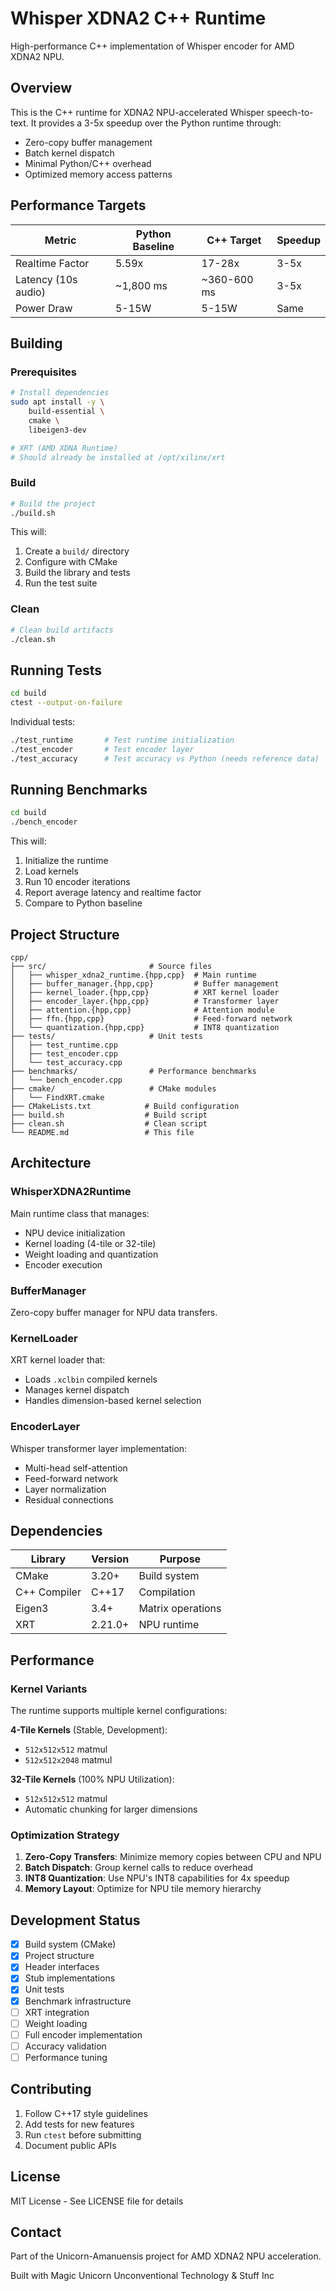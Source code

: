 # Whisper XDNA2 C++ Runtime

High-performance C++ implementation of Whisper encoder for AMD XDNA2 NPU.

## Overview

This is the C++ runtime for XDNA2 NPU-accelerated Whisper speech-to-text. It provides a 3-5x speedup over the Python runtime through:

- Zero-copy buffer management
- Batch kernel dispatch
- Minimal Python/C++ overhead
- Optimized memory access patterns

## Performance Targets

| Metric | Python Baseline | C++ Target | Speedup |
|--------|----------------|------------|---------|
| Realtime Factor | 5.59x | 17-28x | 3-5x |
| Latency (10s audio) | ~1,800 ms | ~360-600 ms | 3-5x |
| Power Draw | 5-15W | 5-15W | Same |

## Building

### Prerequisites

```bash
# Install dependencies
sudo apt install -y \
    build-essential \
    cmake \
    libeigen3-dev

# XRT (AMD XDNA Runtime)
# Should already be installed at /opt/xilinx/xrt
```

### Build

```bash
# Build the project
./build.sh
```

This will:
1. Create a `build/` directory
2. Configure with CMake
3. Build the library and tests
4. Run the test suite

### Clean

```bash
# Clean build artifacts
./clean.sh
```

## Running Tests

```bash
cd build
ctest --output-on-failure
```

Individual tests:
```bash
./test_runtime       # Test runtime initialization
./test_encoder       # Test encoder layer
./test_accuracy      # Test accuracy vs Python (needs reference data)
```

## Running Benchmarks

```bash
cd build
./bench_encoder
```

This will:
1. Initialize the runtime
2. Load kernels
3. Run 10 encoder iterations
4. Report average latency and realtime factor
5. Compare to Python baseline

## Project Structure

```
cpp/
├── src/                       # Source files
│   ├── whisper_xdna2_runtime.{hpp,cpp}  # Main runtime
│   ├── buffer_manager.{hpp,cpp}         # Buffer management
│   ├── kernel_loader.{hpp,cpp}          # XRT kernel loader
│   ├── encoder_layer.{hpp,cpp}          # Transformer layer
│   ├── attention.{hpp,cpp}              # Attention module
│   ├── ffn.{hpp,cpp}                    # Feed-forward network
│   └── quantization.{hpp,cpp}           # INT8 quantization
├── tests/                     # Unit tests
│   ├── test_runtime.cpp
│   ├── test_encoder.cpp
│   └── test_accuracy.cpp
├── benchmarks/                # Performance benchmarks
│   └── bench_encoder.cpp
├── cmake/                     # CMake modules
│   └── FindXRT.cmake
├── CMakeLists.txt            # Build configuration
├── build.sh                  # Build script
├── clean.sh                  # Clean script
└── README.md                 # This file
```

## Architecture

### WhisperXDNA2Runtime

Main runtime class that manages:
- NPU device initialization
- Kernel loading (4-tile or 32-tile)
- Weight loading and quantization
- Encoder execution

### BufferManager

Zero-copy buffer manager for NPU data transfers.

### KernelLoader

XRT kernel loader that:
- Loads `.xclbin` compiled kernels
- Manages kernel dispatch
- Handles dimension-based kernel selection

### EncoderLayer

Whisper transformer layer implementation:
- Multi-head self-attention
- Feed-forward network
- Layer normalization
- Residual connections

## Dependencies

| Library | Version | Purpose |
|---------|---------|---------|
| CMake | 3.20+ | Build system |
| C++ Compiler | C++17 | Compilation |
| Eigen3 | 3.4+ | Matrix operations |
| XRT | 2.21.0+ | NPU runtime |

## Performance

### Kernel Variants

The runtime supports multiple kernel configurations:

**4-Tile Kernels** (Stable, Development):
- `512x512x512` matmul
- `512x512x2048` matmul

**32-Tile Kernels** (100% NPU Utilization):
- `512x512x512` matmul
- Automatic chunking for larger dimensions

### Optimization Strategy

1. **Zero-Copy Transfers**: Minimize memory copies between CPU and NPU
2. **Batch Dispatch**: Group kernel calls to reduce overhead
3. **INT8 Quantization**: Use NPU's INT8 capabilities for 4x speedup
4. **Memory Layout**: Optimize for NPU tile memory hierarchy

## Development Status

- [x] Build system (CMake)
- [x] Project structure
- [x] Header interfaces
- [x] Stub implementations
- [x] Unit tests
- [x] Benchmark infrastructure
- [ ] XRT integration
- [ ] Weight loading
- [ ] Full encoder implementation
- [ ] Accuracy validation
- [ ] Performance tuning

## Contributing

1. Follow C++17 style guidelines
2. Add tests for new features
3. Run `ctest` before submitting
4. Document public APIs

## License

MIT License - See LICENSE file for details

## Contact

Part of the Unicorn-Amanuensis project for AMD XDNA2 NPU acceleration.

Built with Magic Unicorn Unconventional Technology & Stuff Inc
